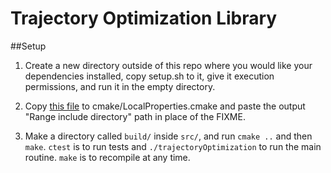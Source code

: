 # Trajectory Optimization Library

##Setup

1) Create a new directory outside of this repo where you would like your dependencies installed, copy setup.sh to it, give it execution permissions, and run it in the empty directory.

2) Copy [this file](cmake/LocalProperties.cmake.sample) to cmake/LocalProperties.cmake and paste the output "Range include directory" path in place of the FIXME.

3) Make a directory called `build/` inside `src/`, and run `cmake ..` and then `make`. `ctest` is to run tests and `./trajectoryOptimization` to run the main routine. `make` is to recompile at any time.